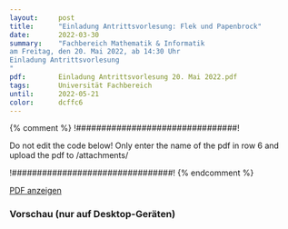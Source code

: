 ```yaml
---
layout:     post
title:      "Einladung Antrittsvorlesung: Flek und Papenbrock"
date:       2022-03-30
summary:    "Fachbereich Mathematik & Informatik
am Freitag, den 20. Mai 2022, ab 14:30 Uhr
Einladung Antrittsvorlesung
"
pdf:        Einladung Antrittsvorlesung 20. Mai 2022.pdf
tags:       Universität Fachbereich
until:		2022-05-21
color:      dcffc6
---
```


{% comment %}
!################################!

Do not edit the code below! Only enter the name of the pdf in row 6 and upload the pdf to /attachments/

!################################!
{% endcomment %}

<a class="btn btn-primary" href="{{ site.url }}/attachments/{{page.pdf}}">PDF anzeigen</a>

<h3>Vorschau (nur auf Desktop-Geräten)</h3>
<div class="d-none d-sm-block">
    <object data="{{ site.url }}/attachments/{{page.pdf}}" width="100%" height="1010" type='application/pdf'>
    </object>
</div>
